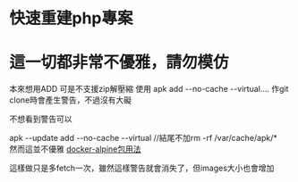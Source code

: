 # 快速重建php專案

# 這一切都非常不優雅，請勿模仿

本來想用ADD 可是不支援zip解壓縮
使用 apk add --no-cache --virtual....
作git clone時會產生警告，不過沒有大礙

不想看到警告可以

apk --update add --no-cache --virtual
//結尾不加rm -rf /var/cache/apk/*       
然而這並不優雅
[docker-alpine包用法](https://github.com/gliderlabs/docker-alpine/blob/master/docs/usage.md "github")

這樣做只是多fetch一次，雖然這樣警告就會消失了，但images大小也會增加
